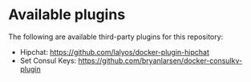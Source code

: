 # Available plugins

The following are available third-party plugins for this repository:

- Hipchat: https://github.com/lalyos/docker-plugin-hipchat
- Set Consul Keys: https://github.com/bryanlarsen/docker-consulkv-plugin
